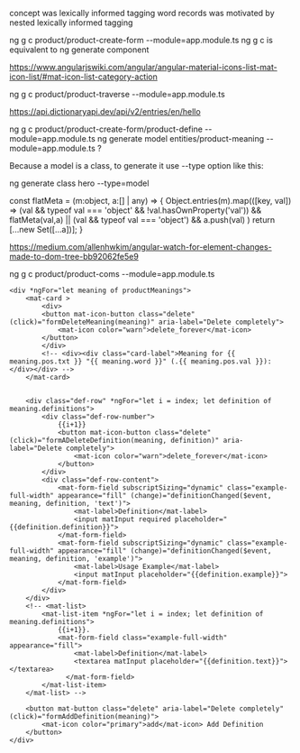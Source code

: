 concept was lexically informed tagging
word records was motivated by nested lexically informed tagging





ng g c product/product-create-form --module=app.module.ts 
ng g c is equivalent to ng generate component


https://www.angularjswiki.com/angular/angular-material-icons-list-mat-icon-list/#mat-icon-list-category-action


ng g c product/product-traverse --module=app.module.ts


https://api.dictionaryapi.dev/api/v2/entries/en/hello



ng g c product/product-create-form/product-define --module=app.module.ts
ng generate model entities/product-meaning --module=app.module.ts ?

Because a model is a class, to generate it use --type option like this:

ng generate class hero --type=model


const flatMeta = (m:object, a:[] | any) => {
Object.entries(m).map(([key, val]) => 
    (val && typeof val === 'object' && !val.hasOwnProperty('val')) && flatMeta(val,a) ||
    (val && typeof val === 'object') && a.push(val)
)
return [...new Set([...a])];
}

https://medium.com/allenhwkim/angular-watch-for-element-changes-made-to-dom-tree-bb92062fe5e9



ng g c product/product-coms --module=app.module.ts



    <div *ngFor="let meaning of productMeanings">
        <mat-card >
            <div>
            <button mat-icon-button class="delete" (click)="formDeleteMeaning(meaning)" aria-label="Delete completely">
                <mat-icon color="warn">delete_forever</mat-icon>
            </button>
            </div>
            <!-- <div><div class="card-label">Meaning for {{ meaning.pos.txt }} "{{ meaning.word }}" (.{{ meaning.pos.val }}):</div></div> -->
        </mat-card>


        <div class="def-row" *ngFor="let i = index; let definition of meaning.definitions">
            <div class="def-row-number">
                {{i+1}}
                <button mat-icon-button class="delete" (click)="formADeleteDefinition(meaning, definition)" aria-label="Delete completely">
                    <mat-icon color="warn">delete_forever</mat-icon>
                </button>
            </div>
            <div class="def-row-content">
                <mat-form-field subscriptSizing="dynamic" class="example-full-width" appearance="fill" (change)="definitionChanged($event, meaning, definition, 'text')">
                    <mat-label>Definition</mat-label>
                    <input matInput required placeholder="{{definition.definition}}">
                </mat-form-field>
                <mat-form-field subscriptSizing="dynamic" class="example-full-width" appearance="fill" (change)="definitionChanged($event, meaning, definition, 'example')">
                    <mat-label>Usage Example</mat-label>
                    <input matInput placeholder="{{definition.example}}">
                </mat-form-field>
            </div>
        </div>
        <!-- <mat-list>
            <mat-list-item *ngFor="let i = index; let definition of meaning.definitions">
                {{i+1}}.
                <mat-form-field class="example-full-width" appearance="fill">
                    <mat-label>Definition</mat-label>
                    <textarea matInput placeholder="{{definition.text}}"></textarea>
                  </mat-form-field>
            </mat-list-item>
        </mat-list> -->

        <button mat-button class="delete" aria-label="Delete completely" (click)="formAddDefinition(meaning)">
            <mat-icon color="primary">add</mat-icon> Add Definition
        </button>
    </div>